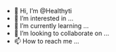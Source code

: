 - 👋 Hi, I’m @Healthyti
- 👀 I’m interested in ...
- 🌱 I’m currently learning ...
- 💞️ I’m looking to collaborate on ...
- 📫 How to reach me ...

<!---
Healthyti/Healthyti is a ✨ special ✨ repository because its `README.md` (this file) appears on your GitHub profile.
You can click the Preview link to take a look at your changes.
--->
